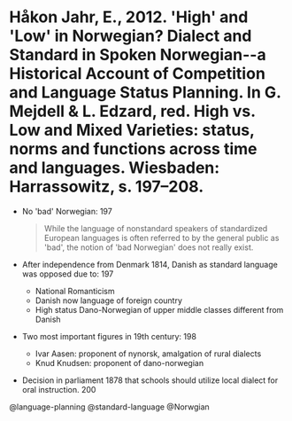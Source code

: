 # Håkon Jahr, E., 2012. 'High' and 'Low' in Norwegian? Dialect and Standard in Spoken Norwegian--a Historical Account of Competition and Language Status Planning. In G. Mejdell & L. Edzard, red. High vs. Low and Mixed Varieties: status, norms and functions across time and languages. Wiesbaden: Harrassowitz, s. 197–208.

- No 'bad' Norwegian: 197

  > While the language of nonstandard speakers of standardized European languages is often referred to by the general public as 'bad', the notion of 'bad Norwegian' does not really exist.

- After independence from Denmark 1814, Danish as standard language was opposed due to: 197
  - National Romanticism
  - Danish now language of foreign country
  - High status Dano-Norwegian of upper middle classes different from Danish

- Two most important figures in 19th century: 198
  - Ivar Aasen: proponent of nynorsk, amalgation of rural dialects
  - Knud Knudsen: proponent of dano-norwegian

- Decision in parliament 1878 that schools should utilize local dialect for oral instruction. 200

@language-planning
@standard-language
@Norwgian
